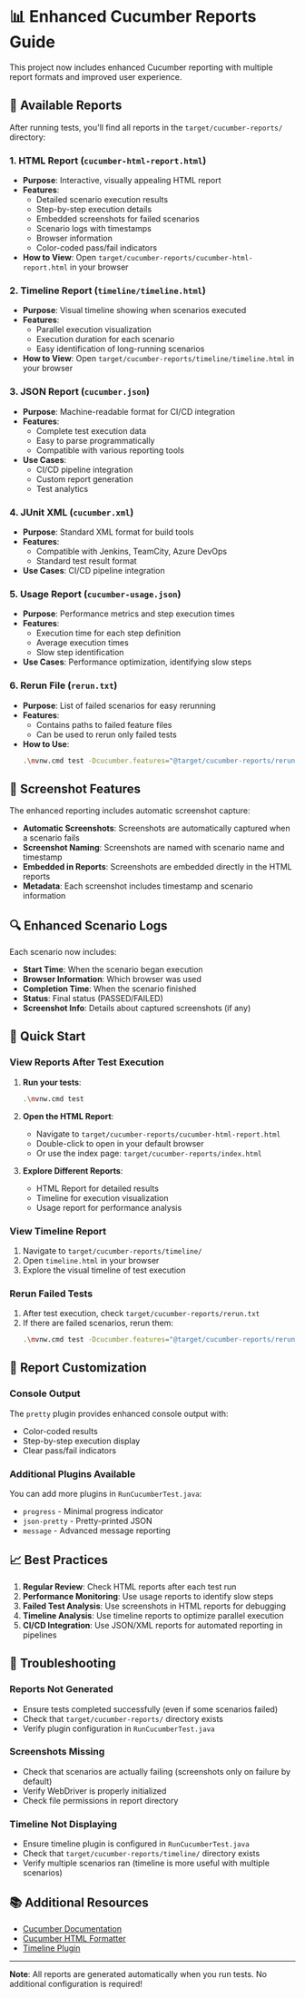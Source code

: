 # 📊 Enhanced Cucumber Reports Guide

This project now includes enhanced Cucumber reporting with multiple report formats and improved user experience.

## 🎯 Available Reports

After running tests, you'll find all reports in the `target/cucumber-reports/` directory:

### 1. **HTML Report** (`cucumber-html-report.html`)
   - **Purpose**: Interactive, visually appealing HTML report
   - **Features**:
     - Detailed scenario execution results
     - Step-by-step execution details
     - Embedded screenshots for failed scenarios
     - Scenario logs with timestamps
     - Browser information
     - Color-coded pass/fail indicators
   - **How to View**: Open `target/cucumber-reports/cucumber-html-report.html` in your browser

### 2. **Timeline Report** (`timeline/timeline.html`)
   - **Purpose**: Visual timeline showing when scenarios executed
   - **Features**:
     - Parallel execution visualization
     - Execution duration for each scenario
     - Easy identification of long-running scenarios
   - **How to View**: Open `target/cucumber-reports/timeline/timeline.html` in your browser

### 3. **JSON Report** (`cucumber.json`)
   - **Purpose**: Machine-readable format for CI/CD integration
   - **Features**:
     - Complete test execution data
     - Easy to parse programmatically
     - Compatible with various reporting tools
   - **Use Cases**: 
     - CI/CD pipeline integration
     - Custom report generation
     - Test analytics

### 4. **JUnit XML** (`cucumber.xml`)
   - **Purpose**: Standard XML format for build tools
   - **Features**:
     - Compatible with Jenkins, TeamCity, Azure DevOps
     - Standard test result format
   - **Use Cases**: CI/CD pipeline integration

### 5. **Usage Report** (`cucumber-usage.json`)
   - **Purpose**: Performance metrics and step execution times
   - **Features**:
     - Execution time for each step definition
     - Average execution times
     - Slow step identification
   - **Use Cases**: Performance optimization, identifying slow steps

### 6. **Rerun File** (`rerun.txt`)
   - **Purpose**: List of failed scenarios for easy rerunning
   - **Features**:
     - Contains paths to failed feature files
     - Can be used to rerun only failed tests
   - **How to Use**: 
     ```bash
     .\mvnw.cmd test -Dcucumber.features="@target/cucumber-reports/rerun.txt"
     ```

## 📸 Screenshot Features

The enhanced reporting includes automatic screenshot capture:

- **Automatic Screenshots**: Screenshots are automatically captured when a scenario fails
- **Screenshot Naming**: Screenshots are named with scenario name and timestamp
- **Embedded in Reports**: Screenshots are embedded directly in the HTML reports
- **Metadata**: Each screenshot includes timestamp and scenario information

## 🔍 Enhanced Scenario Logs

Each scenario now includes:
- **Start Time**: When the scenario began execution
- **Browser Information**: Which browser was used
- **Completion Time**: When the scenario finished
- **Status**: Final status (PASSED/FAILED)
- **Screenshot Info**: Details about captured screenshots (if any)

## 🚀 Quick Start

### View Reports After Test Execution

1. **Run your tests**:
   ```bash
   .\mvnw.cmd test
   ```

2. **Open the HTML Report**:
   - Navigate to `target/cucumber-reports/cucumber-html-report.html`
   - Double-click to open in your default browser
   - Or use the index page: `target/cucumber-reports/index.html`

3. **Explore Different Reports**:
   - HTML Report for detailed results
   - Timeline for execution visualization
   - Usage report for performance analysis

### View Timeline Report

1. Navigate to `target/cucumber-reports/timeline/`
2. Open `timeline.html` in your browser
3. Explore the visual timeline of test execution

### Rerun Failed Tests

1. After test execution, check `target/cucumber-reports/rerun.txt`
2. If there are failed scenarios, rerun them:
   ```bash
   .\mvnw.cmd test -Dcucumber.features="@target/cucumber-reports/rerun.txt"
   ```

## 🎨 Report Customization

### Console Output

The `pretty` plugin provides enhanced console output with:
- Color-coded results
- Step-by-step execution display
- Clear pass/fail indicators

### Additional Plugins Available

You can add more plugins in `RunCucumberTest.java`:
- `progress` - Minimal progress indicator
- `json-pretty` - Pretty-printed JSON
- `message` - Advanced message reporting

## 📈 Best Practices

1. **Regular Review**: Check HTML reports after each test run
2. **Performance Monitoring**: Use usage reports to identify slow steps
3. **Failed Test Analysis**: Use screenshots in HTML reports for debugging
4. **Timeline Analysis**: Use timeline reports to optimize parallel execution
5. **CI/CD Integration**: Use JSON/XML reports for automated reporting in pipelines

## 🔧 Troubleshooting

### Reports Not Generated

- Ensure tests completed successfully (even if some scenarios failed)
- Check that `target/cucumber-reports/` directory exists
- Verify plugin configuration in `RunCucumberTest.java`

### Screenshots Missing

- Check that scenarios are actually failing (screenshots only on failure by default)
- Verify WebDriver is properly initialized
- Check file permissions in report directory

### Timeline Not Displaying

- Ensure timeline plugin is configured in `RunCucumberTest.java`
- Check that `target/cucumber-reports/timeline/` directory exists
- Verify multiple scenarios ran (timeline is more useful with multiple scenarios)

## 📚 Additional Resources

- [Cucumber Documentation](https://cucumber.io/docs/cucumber/reporting/)
- [Cucumber HTML Formatter](https://github.com/damianszczepanik/cucumber-reporting)
- [Timeline Plugin](https://github.com/cucumber/cucumber-jvm/tree/main/timeline)

---

**Note**: All reports are generated automatically when you run tests. No additional configuration is required!
